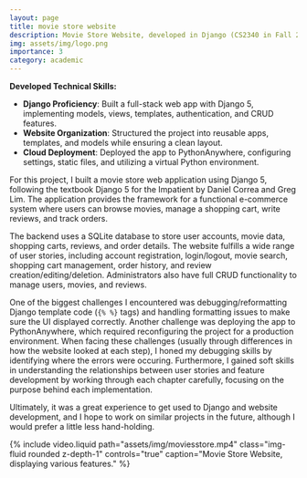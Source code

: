 ```yaml
---
layout: page
title: movie store website
description: Movie Store Website, developed in Django (CS2340 in Fall 2025)
img: assets/img/logo.png
importance: 3
category: academic
---
```


**Developed Technical Skills:**
- **Django Proficiency**: Built a full-stack web app with Django 5, implementing models, views, templates, authentication, and CRUD features.
- **Website Organization**: Structured the project into reusable apps, templates, and models while ensuring a clean layout.
- **Cloud Deployment**: Deployed the app to PythonAnywhere, configuring settings, static files, and utilizing a virtual Python environment.

For this project, I built a movie store web application using Django 5, following the textbook Django 5 for the Impatient by Daniel Correa and Greg Lim. The application provides the framework for a functional e-commerce system where users can browse movies, manage a shopping cart, write reviews, and track orders.

The backend uses a SQLite database to store user accounts, movie data, shopping carts, reviews, and order details. The website fulfills a wide range of user stories, including account registration, login/logout, movie search, shopping cart management, order history, and review creation/editing/deletion. Administrators also have full CRUD functionality to manage users, movies, and reviews.

One of the biggest challenges I encountered was debugging/reformatting Django template code (`{% %}` tags) and handling formatting issues to make sure the UI displayed correctly. Another challenge was deploying the app to PythonAnywhere, which required reconfiguring the project for a production environment. When facing these challenges (usually through differences in how the website looked at each step), I honed my debugging skills by identifying where the errors were occuring. Furthermore, I gained soft skills in understanding the relationships between user stories and feature development by working through each chapter carefully, focusing on the purpose behind each implementation.

Ultimately, it was a great experience to get used to Django and website development, and I hope to work on similar projects in the future, although I would prefer a little less hand-holding.

<div class="row">
  <div class="col-sm mt-3 mt-md-0">
    {% include video.liquid path="assets/img/moviesstore.mp4" class="img-fluid rounded z-depth-1" controls="true" caption="Movie Store Website, displaying various features." %}
  </div>
</div>